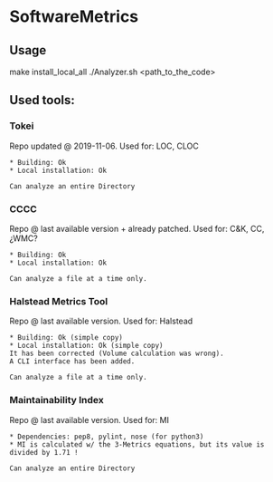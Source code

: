 # SoftwareMetrics
## Usage
make install_local_all
./Analyzer.sh <path_to_the_code>

## Used tools:

### Tokei
Repo updated @ 2019-11-06.
Used for: LOC, CLOC

    * Building: Ok
    * Local installation: Ok

    Can analyze an entire Directory


### CCCC
Repo @ last available version + already patched.
Used for: C&K, CC, ¿WMC?

    * Building: Ok
    * Local installation: Ok

    Can analyze a file at a time only.


### Halstead Metrics Tool
Repo @ last available version.
Used for: Halstead

    * Building:	Ok (simple copy)
    * Local installation: Ok (simple copy)
    It has been corrected (Volume calculation was wrong).
    A CLI interface has been added.

    Can analyze a file at a time only.


### Maintainability Index
Repo @ last available version.
Used for: MI

	* Dependencies: pep8, pylint, nose (for python3)
	* MI is calculated w/ the 3-Metrics equations, but its value is divided by 1.71 !

    Can analyze an entire Directory
